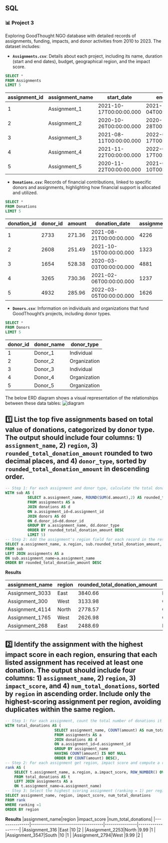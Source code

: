 ## SQL
### :bar_chart: Project 3

Exploring GoodThought NGO database with detailed records of assignments, funding, impacts, and donor activities from 2010 to 2023. The dataset includes:

- **`Assignments.csv`**:
Details about each project, including its name, duration (start and end dates), budget, geographical region, and the impact score.

````sql
SELECT *
FROM Assignments
LIMIT 5
````

|assignment_id                 |assignment_name|start_date |end_date                                                          |budget   |region|impact_score|
|------------------------------|---------------|-----------|------------------------------------------------------------------|---------|------|------------|
|1                             |Assignment_1   |2021-10-17T00:00:00.000|2021-12-04T00:00:00.000                                           |-32322.03|West  |5.55        |
|2                             |Assignment_2   |2020-10-26T00:00:00.000|2020-11-28T00:00:00.000                                           |57278.4  |South |1.45        |
|3                             |Assignment_3   |2021-08-11T00:00:00.000|2022-03-17T00:00:00.000                                           |40414.51 |West  |2.34        |
|4                             |Assignment_4   |2021-11-22T00:00:00.000|2022-05-17T00:00:00.000                                           |31732.48 |East  |7.05        |
|5                             |Assignment_5   |2020-11-22T00:00:00.000|2021-07-10T00:00:00.000                                           |13548.22 |North |5.29        |


- **`Donations.csv`**:
Records of financial contributions, linked to specific donors and assignments, highlighting how financial support is allocated and utilized.

````sql
SELECT *
FROM Donations
LIMIT 5
````

|donation_id                   |donor_id|amount     |donation_date                                                     |assignment_id|
|------------------------------|--------|-----------|------------------------------------------------------------------|-------------|
|1                             |2733    |271.36     |2021-08-21T00:00:00.000                                           |4226         |
|2                             |2608    |251.49     |2021-10-15T00:00:00.000                                           |1323         |
|3                             |1654    |528.38     |2020-03-03T00:00:00.000                                           |4881         |
|4                             |3265    |730.36     |2021-02-06T00:00:00.000                                           |1237         |
|5                             |4932    |285.96     |2022-03-05T00:00:00.000                                           |1626         |



- **`Donors.csv`**: Information on individuals and organizations that fund GoodThought’s projects, including donor types.

````sql
SELECT *
FROM Donors
LIMIT 5
````

|donor_id                      |donor_name|donor_type |
|------------------------------|----------|-----------|
|1                             |Donor_1   |Individual |
|2                             |Donor_2   |Organization|
|3                             |Donor_3   |Individual |
|4                             |Donor_4   |Organization|
|5                             |Donor_5   |Organization|



The below ERD diagram shows a visual representation of the relationships between these data tables:
![diagram](https://github.com/user-attachments/assets/79bf6223-aefd-4599-920f-5e5890ec1258)

## :one: List the top five assignments based on total value of donations, categorized by donor type. The output should include four columns: 1) `assignment_name`, 2) `region`, 3) `rounded_total_donation_amount` rounded to two decimal places, and 4) `donor_type`, sorted by `rounded_total_donation_amount` in descending order. 

````sql
-- Step 1: For each assignment and donor type, calculate the total donation amount. Select only the top five combinations by the amount.
WITH sub AS (
          SELECT a.assignment_name, ROUND(SUM(d.amount),2) AS rounded_total_donation_amount, dd.donor_type
          FROM assignments AS a
          JOIN donations AS d
          ON a.assignment_id=d.assignment_id
          JOIN donors AS dd
          ON d.donor_id=dd.donor_id
          GROUP BY a.assignment_name, dd.donor_type
          ORDER BY rounded_total_donation_amount DESC
          LIMIT 5)
-- Step 2: Add the assignment's region field for each record in the result
SELECT a.assignment_name, a.region, sub.rounded_total_donation_amount, sub.donor_type
FROM sub
LEFT JOIN assignments AS a
ON sub.assignment_name=a.assignment_name
ORDER BY rounded_total_donation_amount DESC
````
**Results**

|assignment_name|region                              |rounded_total_donation_amount|donor_type  |
|---------------|------------------------------------|-----------------------------|------------|
|Assignment_3033|East                                |3840.66                      |Individual  |
|Assignment_300 |West                                |3133.98                      |Organization|
|Assignment_4114|North                               |2778.57                      |Organization|
|Assignment_1765|West                                |2626.98                      |Organization|
|Assignment_268 |East                                |2488.69                      |Individual  |


## :two: Identify the assignment with the highest impact score in each region, ensuring that each listed assignment has received at least one donation. The output should include four columns: 1) `assignment_name`, 2) `region`, 3) `impact_score`, and 4) `num_total_donations`, sorted by `region` in ascending order. Include only the highest-scoring assignment per region, avoiding duplicates within the same region.

````sql
-- Step 1: For each assignment, count the total number of donations it has received. Only include assignments with at least one donation.
WITH total_donations AS (
                      SELECT assignment_name, COUNT(amount) AS num_total_donations
                      FROM assignments AS a
                      JOIN donations AS d
                      ON a.assignment_id=d.assignment_id
                      GROUP BY assignment_name 
                      HAVING COUNT(amount) IS NOT NULL
                      ORDER BY COUNT(amount) DESC),
-- Step 2: For each assignment get region, impact score and compute a ranking within each region by descending impact score.
rank AS (
    SELECT t.assignment_name, a.region, a.impact_score, ROW_NUMBER() OVER(PARTITION BY a.region ORDER BY a.impact_score DESC) AS ranking, t.num_total_donations
    FROM total_donations AS t
    LEFT JOIN assignments AS a
    ON t.assignment_name=a.assignment_name)
-- Step 3: Select the highest scoring assignment (ranking = 1) per region
SELECT assignment_name, region, impact_score, num_total_donations
FROM rank
WHERE ranking =1
ORDER BY region 
````
**Results**
|assignment_name|region                              |impact_score    |num_total_donations|
|---------------|------------------------------------|----------------|-------------------|
|Assignment_316 |East                                |10              |2                  |
|Assignment_2253|North                               |9.99            |1                  |
|Assignment_3547|South                               |10              |1                  |
|Assignment_2794|West                                |9.99            |2                  |
